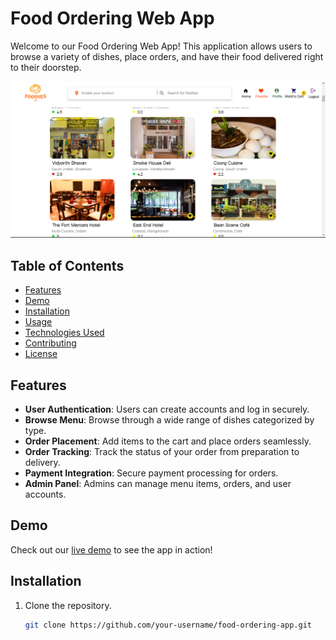 # Food Ordering Web App

Welcome to our Food Ordering Web App! This application allows users to browse a variety of dishes, place orders, and have their food delivered right to their doorstep.

![App Screenshot](Screenshot%202024-01-03%20005422.png)

## Table of Contents
- [Features](#features)
- [Demo](#demo)
- [Installation](#installation)
- [Usage](#usage)
- [Technologies Used](#technologies-used)
- [Contributing](#contributing)
- [License](#license)

## Features
- **User Authentication**: Users can create accounts and log in securely.
- **Browse Menu**: Browse through a wide range of dishes categorized by type.
- **Order Placement**: Add items to the cart and place orders seamlessly.
- **Order Tracking**: Track the status of your order from preparation to delivery.
- **Payment Integration**: Secure payment processing for orders.
- **Admin Panel**: Admins can manage menu items, orders, and user accounts.

## Demo
Check out our [live demo](#) to see the app in action!

## Installation
1. Clone the repository.
   ```bash
   git clone https://github.com/your-username/food-ordering-app.git
